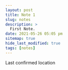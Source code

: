 ```yaml
---
layout: post
title: Note 1
slug: notes
description: >
  First Note.
date: 2021-05-26 05:05 pm
sitemap: true
hide_last_modified: true
tags: [notes]
---
```


Last confirmed location
